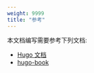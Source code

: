 ```yaml
---
weight: 9999
title: "参考"
---
```


本文档编写需要参考下列文档:
  * [Hugo 文档](https://gohugo.io/documentation/)
  * [hugo-book](https://github.com/alex-shpak/hugo-book)

